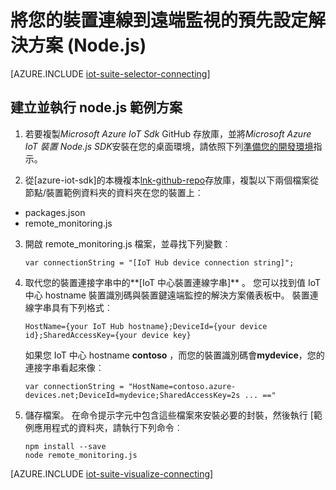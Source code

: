 <properties
   pageTitle="使用 Node.js 裝置連接到 |Microsoft Azure"
   description="說明如何將裝置連接到預先設定的 Azure IoT 套件遠端監視解決方案使用 Node.js 撰寫的應用程式。"
   services=""
   suite="iot-suite"
   documentationCenter="na"
   authors="dominicbetts"
   manager="timlt"
   editor=""/>

<tags
   ms.service="iot-suite"
   ms.devlang="na"
   ms.topic="article"
   ms.tgt_pltfrm="na"
   ms.workload="na"
   ms.date="10/05/2016"
   ms.author="dobett"/>


# <a name="connect-your-device-to-the-remote-monitoring-preconfigured-solution-nodejs"></a>將您的裝置連線到遠端監視的預先設定解決方案 (Node.js)

[AZURE.INCLUDE [iot-suite-selector-connecting](../../includes/iot-suite-selector-connecting.md)]

## <a name="build-and-run-the-nodejs-sample-solution"></a>建立並執行 node.js 範例方案

1. 若要複製*Microsoft Azure IoT Sdk* GitHub 存放庫，並將*Microsoft Azure IoT 裝置 Node.js SDK*安裝在您的桌面環境，請依照下列[準備您的開發環境][lnk-github-prepare]指示。

2. 從[azure-iot-sdk]的本機複本[lnk-github-repo]存放庫，複製以下兩個檔案從節點/裝置範例資料夾的資料夾在您的裝置上︰

  - packages.json
  - remote_monitoring.js

3. 開啟 remote_monitoring.js 檔案，並尋找下列變數︰

    ```
    var connectionString = "[IoT Hub device connection string]";
    ```

4. 取代您的裝置連接字串中的**[IoT 中心裝置連線字串]** 。 您可以找到值 IoT 中心 hostname 裝置識別碼與裝置鍵遠端監控的解決方案儀表板中。 裝置連線字串具有下列格式︰

    ```
    HostName={your IoT Hub hostname};DeviceId={your device id};SharedAccessKey={your device key}
    ```

    如果您 IoT 中心 hostname **contoso** ，而您的裝置識別碼會**mydevice**，您的連接字串看起來像︰

    ```
    var connectionString = "HostName=contoso.azure-devices.net;DeviceId=mydevice;SharedAccessKey=2s ... =="
    ```

5. 儲存檔案。 在命令提示字元中包含這些檔案來安裝必要的封裝，然後執行 [範例應用程式的資料夾，請執行下列命令︰

    ```
    npm install --save
    node remote_monitoring.js
    ```

[AZURE.INCLUDE [iot-suite-visualize-connecting](../../includes/iot-suite-visualize-connecting.md)]

[lnk-github-repo]: https://github.com/azure/azure-iot-sdks
[lnk-github-prepare]: https://github.com/Azure/azure-iot-sdks/blob/master/doc/get_started/node-devbox-setup.md